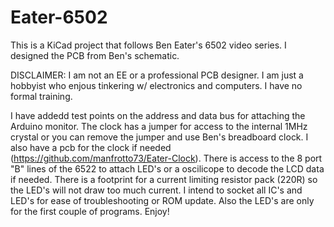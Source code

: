 # Eater-6502
This is a KiCad project that follows Ben Eater's 6502 video series. I designed the PCB from Ben's schematic.

DISCLAIMER: I am not an EE or a professional PCB designer. I am just a hobbyist who enjous tinkering w/ electronics and computers. I have no formal training.

I have addedd test points on the address and data bus for attaching the Arduino monitor.
The clock has a jumper for access to the internal 1MHz crystal or you can remove the jumper and use Ben's breadboard clock. I also have a pcb for the clock if needed (https://github.com/manfrotto73/Eater-Clock).
There is access to the 8 port "B" lines of the 6522 to attach LED's or a oscilicope to decode the LCD data if needed. There is a footprint for a current limiting resistor pack (220R) so the LED's will not draw too much current.
I intend to socket all IC's and LED's for ease of troubleshooting or ROM update. Also the LED's are only for the first couple of programs.
Enjoy!

